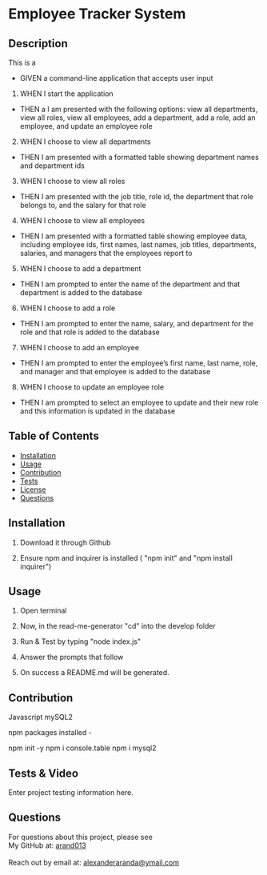 # Employee Tracker System


## Description
This is a 

* GIVEN a command-line application that accepts user input
1. WHEN I start the application
* THEN a I am presented with the following options: view all departments, view all roles, view all employees, add a department, add a role, add an employee, and update an employee role
2. WHEN I choose to view all departments
* THEN I am presented with a formatted table showing department names and department ids
3. WHEN I choose to view all roles
* THEN I am presented with the job title, role id, the department that role belongs to, and the salary for that role
4. WHEN I choose to view all employees
* THEN I am presented with a formatted table showing employee data, including employee ids, first names, last names, job titles, departments, salaries, and managers that the employees report to
5. WHEN I choose to add a department
* THEN I am prompted to enter the name of the department and that department is added to the database
6. WHEN I choose to add a role
* THEN I am prompted to enter the name, salary, and department for the role and that role is added to the database
7. WHEN I choose to add an employee
* THEN I am prompted to enter the employee’s first name, last name, role, and manager and that employee is added to the database
8. WHEN I choose to update an employee role
* THEN I am prompted to select an employee to update and their new role and this information is updated in the database 


## Table of Contents
* [Installation](#installation)
* [Usage](#usage)
* [Contribution](#contribution)
* [Tests](#tests)
* [License](#license)
* [Questions](#questions)

## Installation
1. Download it through Github

2. Ensure npm and inquirer is installed ( "npm init" and "npm install inquirer")

## Usage

1. Open terminal

2. Now, in the read-me-generator "cd" into the develop folder

3. Run & Test by typing "node index.js" 

4. Answer the prompts that follow

5. On success a README.md will be generated.

## Contribution
Javascript
mySQL2

npm packages installed -

npm init -y 
npm i console.table
npm i mysql2

## Tests & Video 
Enter project testing information here.

## Questions
For questions about this project, please see <br>
My GitHub at: [arand013](https://github.com/arand013) <br>
<br>
Reach out by email at: alexanderaranda@ymail.com